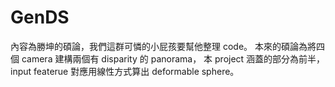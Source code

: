 # GenDS

內容為勝坤的碩論，我們這群可憐的小屁孩要幫他整理 code。
本來的碩論為將四個 camera 建構兩個有 disparity 的 panorama，
本 project 涵蓋的部分為前半，input featerue 對應用線性方式算出 deformable sphere。
